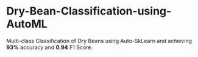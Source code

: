 # Dry-Bean-Classification-using-AutoML

Multi-class Classification of Dry Beans using Auto-SkLearn and achieving **93%** accuracy and **0.94** F1 Score.

